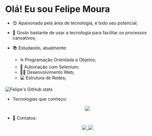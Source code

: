 # Olá! Eu sou Felipe Moura

- 😍 Apaixonado pela área de tecnologia, e todo seu potencial;
- 👀 Gosto bastante de usar a tecnologia para facilitar os processos cansativos;
- 📚 Estudando, atualmente:

  - ☕ Programação Orientada a Objetos;
  - 🐍 Automação com Selenium;
  - 👨‍💻 Desenvolvimento Web;
  - 💻 Estrutura de Redes;

![Felipe's GitHub stats](https://github-readme-stats.vercel.app/api?username=FM0ura&show_icons=true&theme=codeSTACKr&include_all_commits=true&count_private=true)

- Tecnologias que conheço:

  <p align="center">
  <a href="https://skillicons.dev">
      <img src="https://skillicons.dev/icons?i=css,html,js,git,discord,figma,mysql,github,postgres,vscode,c,java,postgres,py&perline=10" />
  </a>
  </p>

- 📮 Contatos:
    <p align="center">
    <a href="https://www.linkedin.com/in/felipe-moura-80409421a/">
        <img src="https://skillicons.dev/icons?i=linkedin&perline=5" />
    </a>
    <a href="https://www.instagram.com/firipi.somebody/">
        <img src="https://skillicons.dev/icons?i=instagram&perline=5" />
    </a>
    </p>
